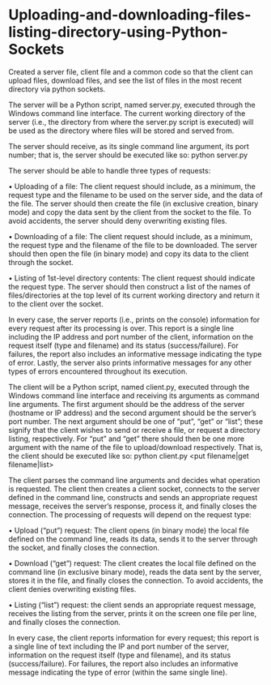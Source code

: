 # Uploading-and-downloading-files-listing-directory-using-Python-Sockets
Created a server file, client file and a common code so that the client can upload files, download files, and see the list of files in the most recent directory via python sockets.

The server will be a Python script, named server.py, executed through the Windows
command line interface. The current working directory of the server (i.e., the directory
from where the server.py script is executed) will be used as the directory where files
will be stored and served from.

The server should receive, as its single command line argument, its port number; that
is, the server should be executed like so:
 python server.py <port number>
 
The server should be able to handle three types of requests:

• Uploading of a file: The client request should include, as a minimum, the
request type and the filename to be used on the server side, and the data of
the file. The server should then create the file (in exclusive creation, binary
mode) and copy the data sent by the client from the socket to the file. To avoid
accidents, the server should deny overwriting existing files.

• Downloading of a file: The client request should include, as a minimum, the
request type and the filename of the file to be downloaded. The server should
then open the file (in binary mode) and copy its data to the client through the
socket.

• Listing of 1st-level directory contents: The client request should indicate the
request type. The server should then construct a list of the names of
files/directories at the top level of its current working directory and return it to the client over the socket.

In every case, the server reports (i.e., prints on the console) information for every
request after its processing is over. This report is a single line including the IP address and port number of the client,
information on the request itself (type and filename) and its status (success/failure).
For failures, the report also includes an informative message indicating the type of error.
Lastly, the server also prints informative messages for any other types of errors
encountered throughout its execution.

The client will be a Python script, named client.py, executed through the Windows
command line interface and receiving its arguments as command line arguments. The
first argument should be the address of the server (hostname or IP address) and the
second argument should be the server’s port number. The next argument should be
one of “put”, “get” or “list”; these signify that the client wishes to send or receive
a file, or request a directory listing, respectively. For “put” and “get” there should
then be one more argument with the name of the file to upload/download
respectively. That is, the client should be executed like so:
 python client.py <hostname> <port> <put filename|get filename|list>
 
The client parses the command line arguments and decides what operation is
requested. The client then creates a client socket, connects to the server defined in the
command line, constructs and sends an appropriate request message, receives the
server’s response, process it, and finally closes the connection. The processing of
requests will depend on the request type:

• Upload (“put”) request: The client opens (in binary mode) the local file defined
on the command line, reads its data, sends it to the server through the socket, and finally closes the connection.

• Download (“get”) request: The client creates the local
file defined on the command line (in exclusive binary mode), reads the data sent
by the server, stores it in the file, and finally closes the connection. To avoid
accidents, the client denies overwriting existing files.

• Listing (“list”) request: the client sends an
appropriate request message, receives the listing from the server, prints it on
the screen one file per line, and finally closes the connection.

In every case, the client reports information for every request; this report
is a single line of text including the IP and port number of
the server, information on the request itself (type and filename), and
its status (success/failure). For failures, the report also includes an informative
message indicating the type of error (within the same single line).
